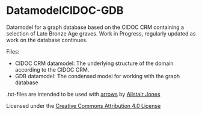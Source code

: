 # DatamodelCIDOC-GDB
Datamodel for a graph database based on the CIDOC CRM containing a selection of Late Bronze Age graves. Work in Progress, regularly updated as work on the database continues.

Files:
* CIDOC CRM datamodel: The underlying structure of the domain according to the CIDOC CRM.
* GDB datamodel: The condensed model for working with the graph database

.txt-files are intended to be used with [arrows](https://github.com/apcj/arrows) by [Alistair Jones](https://github.com/apcj)

Licensed under the [Creative Commons Attribution 4.0 License](https://creativecommons.org/licenses/by/4.0/legalcode)
